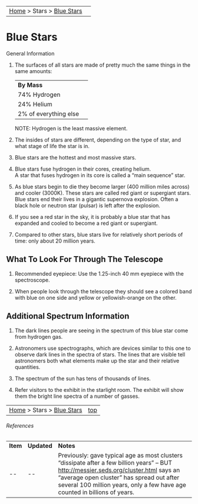 |    |    |
|:---|---:|
|[Home](/notes/#object-notes) > Stars > [Blue Stars](../!blue-stars) |  |

# Blue Stars
General Information

1.	The surfaces of all stars are made of pretty much the same things in the same amounts: 

    |  | |
    |--|--|
    |<b>By Mass</b>| |
    |74% Hydrogen| |
    |24% Helium| |
    |2% of everything else| |

    NOTE:  Hydrogen is the least massive element.

1.	The insides of stars are different, depending on the type of star, and what stage of life the star is in.

1.	Blue stars are the hottest and most massive stars.
   
1.	Blue stars fuse hydrogen in their cores, creating helium.  
    A star that fuses hydrogen in its core is called a “main sequence” star.

1.	As blue stars begin to die they become larger (400 million miles across) and cooler (3000K).  These stars are called red giant or supergiant stars.  
    Blue stars end their lives in a gigantic supernova explosion.  Often a black hole or neutron star (pulsar) is left after the explosion. 

1.	If you see a red star in the sky, it is probably a blue star that has expanded and cooled to become a red giant or supergiant. 

1.	Compared to other stars, blue stars live for relatively short periods of time: only about 20 million years. 


## What To Look For Through The Telescope

1.	Recommended eyepiece: Use the 1.25-inch 40 mm eyepiece with the spectroscope.

1.	When people look through the telescope they should see a colored band with blue on one side and yellow or yellowish-orange on the other.


## Additional Spectrum Information

1.	The dark lines people are seeing in the spectrum of this blue star come from hydrogen gas.

1.	Astronomers use spectrographs, which are devices similar to this one to observe dark lines in the spectra of stars.  The lines that are visible tell astronomers both what elements make up the star and their relative quantities.
   
1.	The spectrum of the sun has tens of thousands of lines.
   
1.	Refer visitors to the exhibit in the starlight room.  The exhibit will show them the bright line spectra of a number of gasses.
   
|    |    |
|:---|---:|
|[Home](/notes/#object-notes) > Stars > [Blue Stars](../!blue-stars) | [top](#blue-stars) |


###### References

|   |   |   |
|---|---|---|
|**Item**|**Updated**|**Notes**|
| -- | -- |Previously: gave typical age as most clusters “dissipate after a few billion years” – BUT <http://messier.seds.org/cluster.html> says an “average open cluster” has spread out after several 100 million years, only a few have age counted in billions of years.